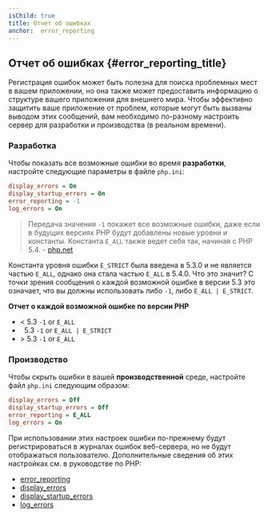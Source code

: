 ```yaml
---
isChild: true
title: Отчет об ошибках
anchor:  error_reporting
---
```


## Отчет об ошибках {#error_reporting_title}

Регистрация ошибок может быть полезна для поиска проблемных мест в вашем приложении, но она также может предоставить
информацию о структуре вашего приложения для внешнего мира. Чтобы эффективно защитить ваше приложение от проблем, которые
могут быть вызваны выводом этих сообщений, вам необходимо по-разному настроить сервер для разработки и производства
(в реальном времени).

### Разработка

Чтобы показать все возможные ошибки во время **разработки**, настройте следующие параметры в файле `php.ini`:

```ini
display_errors = On
display_startup_errors = On
error_reporting = -1
log_errors = On
```

> Передача значения `-1` покажет все возможные ошибки, даже если в будущих версиях PHP будут добавлены новые уровни и
> константы. Константа `E_ALL` также ведет себя так, начиная с PHP 5.4. -
> [php.net](https://www.php.net/ru/function.error-reporting)

Константа уровня ошибки `E_STRICT` была введена в 5.3.0 и не является частью `E_ALL`, однако она стала частью `E_ALL` в
5.4.0. Что это значит? С точки зрения сообщения о каждой возможной ошибке в версии 5.3 это означает, что вы должны
использовать либо `-1`, либо `E_ALL | E_STRICT`.

**Отчет о каждой возможной ошибке по версии PHP**

* &lt; 5.3 `-1` or `E_ALL`
* &nbsp; 5.3 `-1` or `E_ALL | E_STRICT`
* &gt; 5.3 `-1` or `E_ALL`

### Производство

Чтобы скрыть ошибки в вашей **производственной** среде, настройте файл `php.ini` следующим образом:

```ini
display_errors = Off
display_startup_errors = Off
error_reporting = E_ALL
log_errors = On
```

При использовании этих настроек ошибки по-прежнему будут регистрироваться в журналах ошибок веб-сервера, но не будут
отображаться пользователю. Дополнительные сведения об этих настройках см. в руководстве по PHP:

* [error_reporting](https://www.php.net/ru/errorfunc.configuration#ini.error-reporting)
* [display_errors](https://www.php.net/ru/errorfunc.configuration#ini.display-errors)
* [display_startup_errors](https://www.php.net/ru/errorfunc.configuration#ini.display-startup-errors)
* [log_errors](https://www.php.net/ru/errorfunc.configuration#ini.log-errors)
